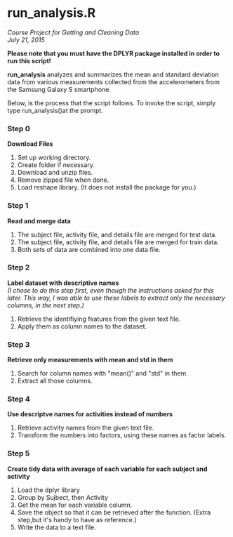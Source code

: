 # run_analysis.R
*Course Project for Getting and Cleaning Data*  
*July 21, 2015*  
  

**Please note that you must have the DPLYR package installed in order to run this script!**

 

**run_analysis** analyzes and summarizes the mean and standard deviation data from various measurements collected from  the accelerometers from the Samsung Galaxy S smartphone. 

Below, is the process that the script follows. To invoke the script, simply type run_analysis()at the prompt. 

### Step 0
**Download Files**
 
1. Set up working directory.  
2. Create folder if necessary.  
3. Download and unzip files.  
4. Remove zipped file when done.
5. Load reshape library. (It does not install the package for you.)  


### Step 1
**Read and merge data**   
 
1. The subject file, activity file, and details file are merged for test data. 
2. The subject file, activity file, and details file are merged for train data. 
3. Both sets of data are combined into one data file.

### Step 2
**Label dataset with descriptive names**  
*(I chose to do this step first, even though the instructions asked for this later. This way, I was able to use these labels to extract only the necessary columns, in the next step.)*

1. Retrieve the identifiying features from the given text file.
2. Apply them as column names to the dataset.

### Step 3
**Retrieve only measurements with mean and std in them**  

1. Search for column names with "mean()" and "std" in them.
2. Extract all those columns.

### Step 4
**Use descriptve names for activities instead of numbers**  

1. Retrieve activity names from the given text file.
2. Transform the numbers into factors, using these names as factor labels.

### Step 5
**Create tidy data with average of each variable for each subject and activity**  


1. Load the dplyr library
2. Group by Sujbect, then Activity
3. Get the mean for each variable column.
4. Save the object so that it can be retrieved after the function.  (Extra step,but it's handy to have as reference.)
5. Write the data to a text file.

